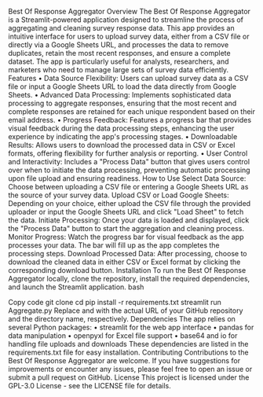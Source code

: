 Best Of Response Aggregator
Overview
The Best Of Response Aggregator is a Streamlit-powered application designed to streamline the process of aggregating and cleaning survey response data. This app provides an intuitive interface for users to upload survey data, either from a CSV file or directly via a Google Sheets URL, and processes the data to remove duplicates, retain the most recent responses, and ensure a complete dataset. The app is particularly useful for analysts, researchers, and marketers who need to manage large sets of survey data efficiently.
Features
	•	Data Source Flexibility: Users can upload survey data as a CSV file or input a Google Sheets URL to load the data directly from Google Sheets.
	•	Advanced Data Processing: Implements sophisticated data processing to aggregate responses, ensuring that the most recent and complete responses are retained for each unique respondent based on their email address.
	•	Progress Feedback: Features a progress bar that provides visual feedback during the data processing steps, enhancing the user experience by indicating the app's processing stages.
	•	Downloadable Results: Allows users to download the processed data in CSV or Excel formats, offering flexibility for further analysis or reporting.
	•	User Control and Interactivity: Includes a "Process Data" button that gives users control over when to initiate the data processing, preventing automatic processing upon file upload and ensuring readiness.
How to Use
		Select Data Source: Choose between uploading a CSV file or entering a Google Sheets URL as the source of your survey data.
		Upload CSV or Load Google Sheets: Depending on your choice, either upload the CSV file through the provided uploader or input the Google Sheets URL and click "Load Sheet" to fetch the data.
		Initiate Processing: Once your data is loaded and displayed, click the "Process Data" button to start the aggregation and cleaning process.
		Monitor Progress: Watch the progress bar for visual feedback as the app processes your data. The bar will fill up as the app completes the processing steps.
		Download Processed Data: After processing, choose to download the cleaned data in either CSV or Excel format by clicking the corresponding download button.
Installation
To run the Best Of Response Aggregator locally, clone the repository, install the required dependencies, and launch the Streamlit application.
bash

Copy code
git clone <repository-url> cd <repository-directory> pip install -r requirements.txt streamlit run Aggregate.py
Replace <repository-url> and <repository-directory> with the actual URL of your GitHub repository and the directory name, respectively.
Dependencies
The app relies on several Python packages:
	•	streamlit for the web app interface
	•	pandas for data manipulation
	•	openpyxl for Excel file support
	•	base64 and io for handling file uploads and downloads
These dependencies are listed in the requirements.txt file for easy installation.
Contributing
Contributions to the Best Of Response Aggregator are welcome. If you have suggestions for improvements or encounter any issues, please feel free to open an issue or submit a pull request on GitHub.
License
This project is licensed under the GPL-3.0 License - see the LICENSE file for details.
